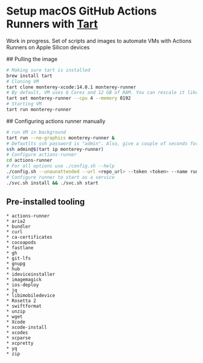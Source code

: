 # Setup macOS GitHub Actions Runners with [Tart](https://github.com/cirruslabs/tart)

Work in progress. Set of scripts and images to automate VMs with Actions Runners on Apple Silicon devices

## Pulling the image

```bash
# Making sure tart is installed
brew install tart
# Cloning VM
tart clone monterey-xcode:14.0.1 monterey-runner
# By default, VM uses 6 Cores and 12 GB of RAM. You can rescale it like this
tart set monterey-runner --cpu 4 --memory 8192
# Starting VM
tart run monterey-runner
```

## Configuring actions runner manually

```bash
# run VM in background
tart run --no-graphics monterey-runner &
# Defautlts ssh password is "admin". Also, give a couple of seconds for VM to boot
ssh admin@$(tart ip monterey-runner)
# Configure actions-runner
cd actions-runner
# For all options use ./config.sh --help
./config.sh --unaunattended --url <repo_url> --token <token> --name runner-$(uuidgen)
# Configure runner to start as a service
./svc.sh install && ./svc.sh start
```

## Pre-installed tooling

```text
* actions-runner
* aria2
* bundler
* curl
* ca-certificates
* cocoapods
* fastlane
* gh
* git-lfs
* gnupg
* hub
* ideviceinstaller
* imagemagick
* ios-deploy
* jq
* libimobiledevice
* Rosetta 2
* swiftformat
* unzip
* wget
* Xcode
* xcode-install
* xcodes
* xcparse
* xcpretty
* yq
* zip
```